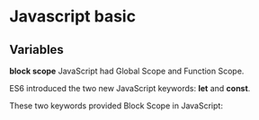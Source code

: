 # Javascript basic


## Variables


**block scope**
JavaScript had Global Scope and Function Scope.

ES6 introduced the two new JavaScript keywords: **let** and **const**.

These two keywords provided Block Scope in JavaScript:
